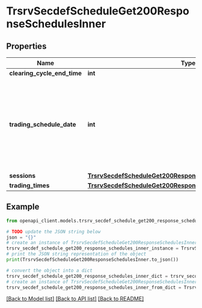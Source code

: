 # TrsrvSecdefScheduleGet200ResponseSchedulesInner


## Properties

Name | Type | Description | Notes
------------ | ------------- | ------------- | -------------
**clearing_cycle_end_time** | **int** |  | [optional] 
**trading_schedule_date** | **int** | 20000101 stands for any Sat, 20000102 stands for any Sun, ... 20000107 stands for any Fri. Any other date stands for itself. | [optional] 
**sessions** | [**TrsrvSecdefScheduleGet200ResponseSchedulesInnerSessions**](TrsrvSecdefScheduleGet200ResponseSchedulesInnerSessions.md) |  | [optional] 
**trading_times** | [**TrsrvSecdefScheduleGet200ResponseSchedulesInnerTradingTimes**](TrsrvSecdefScheduleGet200ResponseSchedulesInnerTradingTimes.md) |  | [optional] 

## Example

```python
from openapi_client.models.trsrv_secdef_schedule_get200_response_schedules_inner import TrsrvSecdefScheduleGet200ResponseSchedulesInner

# TODO update the JSON string below
json = "{}"
# create an instance of TrsrvSecdefScheduleGet200ResponseSchedulesInner from a JSON string
trsrv_secdef_schedule_get200_response_schedules_inner_instance = TrsrvSecdefScheduleGet200ResponseSchedulesInner.from_json(json)
# print the JSON string representation of the object
print(TrsrvSecdefScheduleGet200ResponseSchedulesInner.to_json())

# convert the object into a dict
trsrv_secdef_schedule_get200_response_schedules_inner_dict = trsrv_secdef_schedule_get200_response_schedules_inner_instance.to_dict()
# create an instance of TrsrvSecdefScheduleGet200ResponseSchedulesInner from a dict
trsrv_secdef_schedule_get200_response_schedules_inner_from_dict = TrsrvSecdefScheduleGet200ResponseSchedulesInner.from_dict(trsrv_secdef_schedule_get200_response_schedules_inner_dict)
```
[[Back to Model list]](../README.md#documentation-for-models) [[Back to API list]](../README.md#documentation-for-api-endpoints) [[Back to README]](../README.md)


